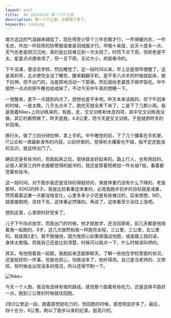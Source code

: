 ```yaml
---
layout: post
title:  #6 20141210 第一个六公里
description: 第一个六公里，总算跑下来了。
keywords: running
---
```

南方这边的气温越来越低了，现在得至少穿个三件衣服才行，一件保暖内衣，一件毛衣，外加一件较厚的防寒服或者是羽绒服才行。早晚十来度，白天十度多一点，天气也老是阴沉沉地，真的是比较难见到一次太阳了。时而下点下雨，但却老是不太，星星点点便收场了，但一旦下雨，无论大小，却是极冷的。

下午没课，便没去学校，然后睡觉了。这一段时间以来，早上总是很早便醒了，这是真的早，五点便完全没了睡觉，醒来翻翻手机，差不多六点半的时候就起床，做下拉伸。但不出门的，当是原地活动一下筋骨。然后就给老婆孩子做早饭吃。中午居然一点点的把午睡也给戒掉了。不过今天中午真的想睡一下。

一觉醒来，差不一点就到四点了，想想也差不多吧。昨天本来该跑的，但下午回来的时候，一是太晚，几乎五点半了，跑完天就全黑下来了，二是下了几颗小雨。我是按着Nike+上的训练来的，有跑，走，交叉训练和休息四项，其中交叉训练我没做，其它的都照做了，昨天是跑，4.8公里，而今天是交叉训练。于是就把昨天的补回来。

换行头，做了三四分钟拉伸，拿上手机。中午睡觉的前，下了几个播客在手机里，IT公论和一席最新发布的内容。以前听歌的，觉得听点播客也不错，指不定还能涨的见识。就这样出门了。

确实还是有些冷的，但跑起来之后，很快就会好起来的。路上行人，也有侧目的，必竟人家穿三四件衣服都觉得的挺冷的，我还是穿着短裤加一件长袖T恤，看着都觉着有些冷。

这一段时间，对于跑步我还是坚持的得挺好的，保是体重仍没有什么下降的，老是那样，92KG的样子。我是比较看重这体重的，必竟我跑步初步的目标就是减重，然而看着这重一点都没啥变化，心里多多少少还是有些难过的，后来想想，MD，就直接跑吧，坚持下去，这体重必然降的。再说了，这体重至少没往上涨吧。

想到这里，心里顿时好受多了。

儿子下午四点放学，而我出门的时候，他才刚放学，还没回家呢，前几天都是他陪着我一起跑的，8岁，这几次居然和我一样跑完全程，三公里，三公里，五公里的。我是跑2走1，我不勉强他，因为我担心如果我强迫他跑，或是跟上我的话，身体太勉强。而我自己还是比较清楚，时候可以挑点一下，什么时候该叫停的。

其实，有他陪着我一起跑，我跑起来还能聊聊天，了解一些他在学校里面的状况，还是挺好的一件事。但我也担心，怕我话多了，他听得烦。自己是当老师的，又带班，有时候会出现话多的情况，所以还得节制一下。

![Nike+](http://ww1.sinaimg.cn/large/603daed6gw1en5kaukwm6j20ku112goy.jpg)

今天一个人跑，我没有选择有坡的路线，感觉那个跑着有些吃力，还是选择平路好一点。跑到三公里的时候就往回跑。

2到3公里这一段，跑着感觉挺吃力的，但回跑的时候，感觉明显好多了。最后，四十五分，6公里。刷以了跑步以来的纪录。挺高兴的。

